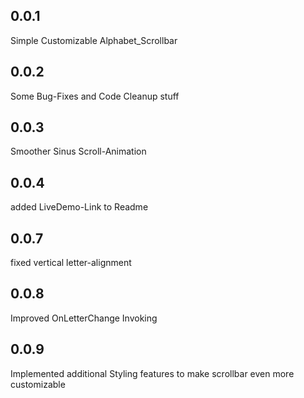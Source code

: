 ## 0.0.1

Simple Customizable Alphabet_Scrollbar

## 0.0.2
Some Bug-Fixes and Code Cleanup stuff

## 0.0.3
Smoother Sinus Scroll-Animation

## 0.0.4
added LiveDemo-Link to Readme

## 0.0.7
fixed vertical letter-alignment

## 0.0.8
Improved OnLetterChange Invoking

## 0.0.9
Implemented additional Styling features
to make scrollbar even more customizable
